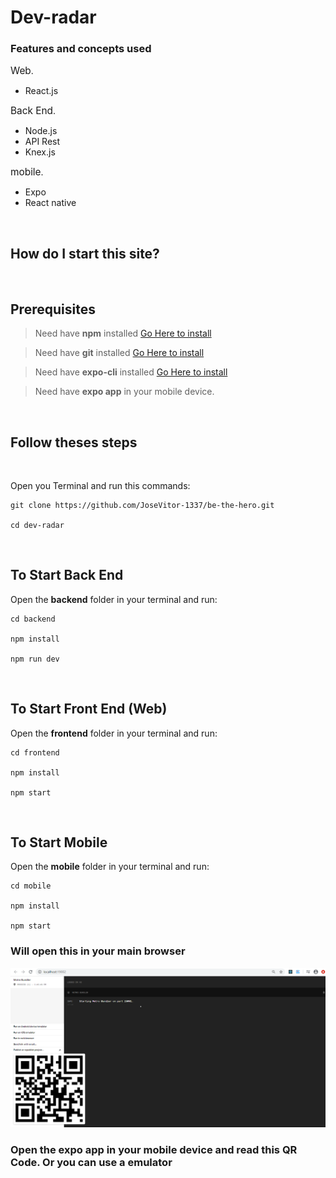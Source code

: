 # Dev-radar

### Features and concepts used

<span style="font-size:1.1em">Web</span>.

- React.js

<span style="font-size:1.1em">Back End</span>.

- Node.js
- API Rest
- Knex.js

<span style="font-size:1.1em">mobile</span>.

- Expo
- React native

<br />

## How do I start this site?

<br />

## Prerequisites

> Need have **npm** installed [Go Here to install](https://nodejs.org/en/)

> Need have **git** installed [Go Here to install](https://git-scm.com/downloads)

> Need have **expo-cli** installed [Go Here to install](https://docs.expo.io/)

> Need have **expo app** in your mobile device.

<br />

## Follow theses steps

<br>

Open you Terminal and run this commands:

```
git clone https://github.com/JoseVitor-1337/be-the-hero.git

cd dev-radar

```

<br>

## To Start Back End

Open the **backend** folder in your terminal and run:

```
cd backend

npm install

npm run dev

```

<br>

## To Start Front End (Web)

Open the **frontend** folder in your terminal and run:

```
cd frontend

npm install

npm start

```

<br>

## To Start Mobile

Open the **mobile** folder in your terminal and run:

```
cd mobile

npm install

npm start

```

### Will open this in your main browser

![Metro-Bundler](https://github.com/JoseVitor-1337/be-the-hero/blob/master/expo.png)

### Open the **expo app** in your mobile device and read this QR Code. Or you can use a emulator
